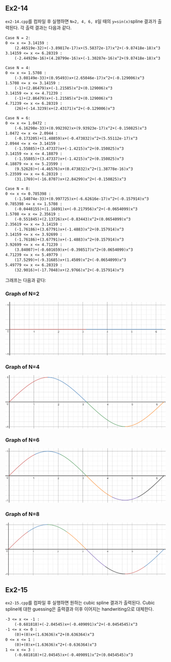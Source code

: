 ## Ex2-14

`ex2-14.cpp`를 컴파일 후 실행하면 `N=2, 4, 6, 8`일 때의 `y=sin(x)`spline 결과가 출력된다. 각 출력 결과는 다음과 같다.

```
Case N = 2:
0 <= x <= 3.14159 :
	(2.46519e-32)+(-3.89817e-17)x+(5.58372e-17)x^2+(-9.87418e-18)x^3
3.14159 <= x <= 6.28319 :
	(-2.44929e-16)+(4.28799e-16)x+(-1.30287e-16)x^2+(9.87418e-18)x^3
```

```
Case N = 4:
0 <= x <= 1.5708 :
	(-3.08149e-33)+(0.95493)x+(2.65046e-17)x^2+(-0.129006)x^3
1.5708 <= x <= 3.14159 :
	(-1)+(2.86479)x+(-1.21585)x^2+(0.129006)x^3
3.14159 <= x <= 4.71239 :
	(-1)+(2.86479)x+(-1.21585)x^2+(0.129006)x^3
4.71239 <= x <= 6.28319 :
	(26)+(-14.3239)x+(2.43171)x^2+(-0.129006)x^3
```

```
Case N = 6:
0 <= x <= 1.0472 :
	(-6.16298e-33)+(0.992392)x+(9.93923e-17)x^2+(-0.150825)x^3
1.0472 <= x <= 2.0944 :
	(-0.173205)+(1.48859)x+(-0.473832)x^2+(5.55112e-17)x^3
2.0944 <= x <= 3.14159 :
	(-1.55885)+(3.47337)x+(-1.4215)x^2+(0.150825)x^3
3.14159 <= x <= 4.18879 :
	(-1.55885)+(3.47337)x+(-1.4215)x^2+(0.150825)x^3
4.18879 <= x <= 5.23599 :
	(9.52628)+(-4.46576)x+(0.473832)x^2+(1.38778e-16)x^3
5.23599 <= x <= 6.28319 :
	(31.1769)+(-16.8707)x+(2.84299)x^2+(-0.150825)x^3
```

```
Case N = 8:
0 <= x <= 0.785398 :
	(-1.54074e-33)+(0.997725)x+(-6.62616e-17)x^2+(-0.157914)x^3
0.785398 <= x <= 1.5708 :
	(-0.0448155)+(1.16891)x+(-0.217956)x^2+(-0.0654099)x^3
1.5708 <= x <= 2.35619 :
	(-0.551845)+(2.13726)x+(-0.83443)x^2+(0.0654099)x^3
2.35619 <= x <= 3.14159 :
	(-1.76186)+(3.67791)x+(-1.4883)x^2+(0.157914)x^3
3.14159 <= x <= 3.92699 :
	(-1.76186)+(3.67791)x+(-1.4883)x^2+(0.157914)x^3
3.92699 <= x <= 4.71239 :
	(3.84007)+(-0.601659)x+(-0.398517)x^2+(0.0654099)x^3
4.71239 <= x <= 5.49779 :
	(17.5299)+(-9.31685)x+(1.4509)x^2+(-0.0654099)x^3
5.49779 <= x <= 6.28319 :
	(32.9016)+(-17.7048)x+(2.9766)x^2+(-0.157914)x^3
```

그래프는 다음과 같다:

### Graph of N=2
![](images/ex2-14-N2.png)

### Graph of N=4
![](images/ex2-14-N4.png)

### Graph of N=6
![](images/ex2-14-N6.png)

### Graph of N=8
![](images/ex2-14-N8.png)

## Ex2-15

`ex2-15.cpp`를 컴파일 후 실행하면 원하는 cubic spline 결과가 출력된다. Cubic spline에 대한 guessing은 출력결과 이후 이어지는 handwriting으로 대체한다.

```
-3 <= x <= -1 :
    (-0.681818)+(-2.04545)x+(-0.409091)x^2+(-0.0454545)x^3
-1 <= x <= 0 :
    (0)+(0)x+(1.63636)x^2+(0.636364)x^3
0 <= x <= 1 :
    (0)+(0)x+(1.63636)x^2+(-0.636364)x^3
1 <= x <= 3 :
    (-0.681818)+(2.04545)x+(-0.409091)x^2+(0.0454545)x^3
```
